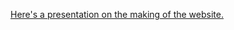 <a href="https://docs.google.com/presentation/d/1eFmVpXwC3jNKirsjVfpFEskVeHOc6mcDhyTz9a1-COo/edit?usp=sharing">Here's a presentation on the making of the website.</a>
